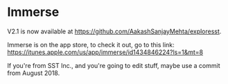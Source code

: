 # Immerse
V2.1 is now available at https://github.com/AakashSanjayMehta/exploresst.

Immerse is on the app store, to check it out, go to this link: https://itunes.apple.com/us/app/immerse/id1434846224?ls=1&mt=8

If you're from SST Inc., and you're going to edit stuff, maybe use a commit from August 2018.
